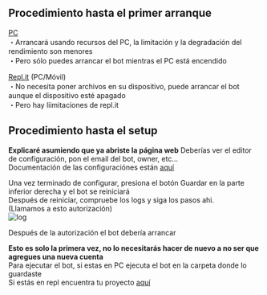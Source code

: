 ## Procedimiento hasta el primer arranque
[PC](pc.md "pc.md")  
・Arrancará usando recursos del PC, la limitación y la degradación del rendimiento son menores  
・Pero sólo puedes arrancar el bot mientras el PC está encendido  

[Repl.it](repl.md "repl.md")  (PC/Móvil)  
・No necesita poner archivos en su dispositivo, puede arrancar el bot aunque el dispositivo esté apagado  
・Pero hay liimitaciones de repl.it  

## Procedimiento hasta el setup
**Explicaré asumiendo que ya abriste la página web**
Deberías ver el editor de configuración, pon el email del bot, owner, etc...  
Documentación de las configuraciónes están [aquí](config.md "config.md")  

Una vez terminado de configurar, presiona el botón Guardar en la parte inferior derecha y el bot se reiniciará  
Después de reiniciar, compruebe los logs y siga los pasos ahi.  
(Llamamos a esto autorización)  
![log](https://user-images.githubusercontent.com/53356872/104097033-72ac2100-52df-11eb-83c4-01090359abf4.png)  

Después de la autorización el bot debería arrancar  

**Esto es solo la primera vez, no lo necesitarás hacer de nuevo a no ser que agregues una nueva cuenta**  
Para ejecutar el bot, si estas en PC ejecuta el bot en la carpeta donde lo guardaste  
Si estás en repl encuentra tu proyecto [aquí](https://repl.it/repls "repl.it")  
